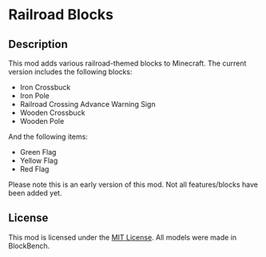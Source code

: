# Railroad Blocks

## Description

This mod adds various railroad-themed blocks to Minecraft.
The current version includes the following blocks:

* Iron Crossbuck
* Iron Pole
* Railroad Crossing Advance Warning Sign
* Wooden Crossbuck
* Wooden Pole

And the following items:

* Green Flag
* Yellow Flag
* Red Flag

Please note this is an early version of this mod. Not all features/blocks have been added yet.

## License

This mod is licensed under the [MIT License](https://github.com/SamTheGamer39/MinecraftRailroadBlocksFabric/blob/master/LICENSE). All models were made in BlockBench.
